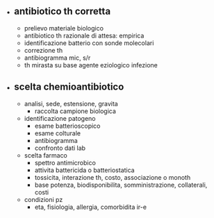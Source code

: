 - ## antibiotico th corretta
	- prelievo materiale biologico
	- antibiotico th razionale di attesa: empirica
	- identificazione batterio con sonde molecolari
	- correzione th
	- antibiogramma mic, s/r
	- th mirasta su base agente eziologico infezione
- ## scelta chemioantibiotico
	- analisi, sede, estensione, gravita
		- raccolta campione biologica
	- identificazione patogeno
		- esame batterioscopico
		- esame colturale
		- antibiogramma
		- confronto dati lab
	- scelta farmaco
		- spettro antimicrobico
		- attivita battericida o batteriostatica
		- tossicita, interazione th, costo, associazione o monoth
		- base potenza, biodisponibilita, somministrazione, collaterali, costi
	- condizioni pz
		- eta, fisiologia, allergia, comorbidita ir-e